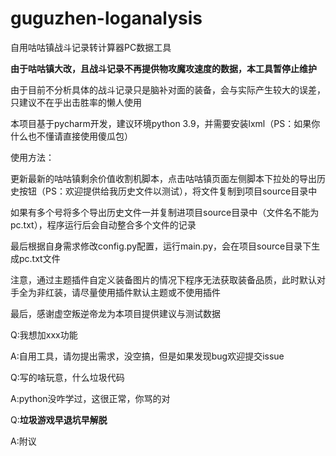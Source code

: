 # guguzhen-loganalysis

自用咕咕镇战斗记录转计算器PC数据工具

**由于咕咕镇大改，且战斗记录不再提供物攻魔攻速度的数据，本工具暂停止维护**

由于目前不分析具体的战斗记录只是脑补对面的装备，会与实际产生较大的误差，只建议不在乎出击胜率的懒人使用

本项目基于pycharm开发，建议环境python 3.9，并需要安装lxml（PS：如果你什么也不懂请直接使用傻瓜包）

使用方法：

更新最新的咕咕镇剩余价值收割机脚本，点击咕咕镇页面左侧脚本下拉处的导出历史按钮（PS：欢迎提供给我历史文件以测试），将文件复制到项目source目录中

如果有多个号将多个导出历史文件一并复制进项目source目录中（文件名不能为pc.txt），程序运行后会自动整合多个文件的记录

最后根据自身需求修改config.py配置，运行main.py，会在项目source目录下生成pc.txt文件

注意，通过主题插件自定义装备图片的情况下程序无法获取装备品质，此时默认对手全为非红装，请尽量使用插件默认主题或不使用插件

最后，感谢虚空叛逆帝龙为本项目提供建议与测试数据

Q:我想加xxx功能

A:自用工具，请勿提出需求，没空搞，但是如果发现bug欢迎提交issue

Q:写的啥玩意，什么垃圾代码

A:python没咋学过，这很正常，你骂的对

Q:**垃圾游戏早退坑早解脱**

A:附议
